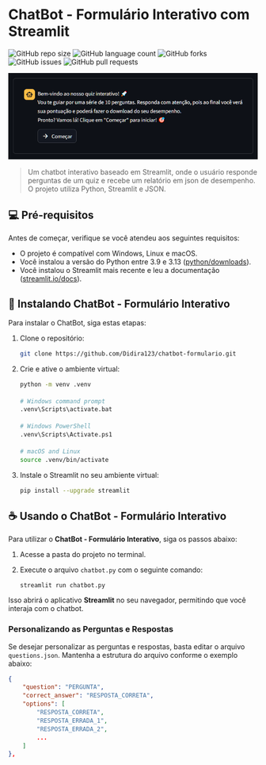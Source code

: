 # ChatBot - Formulário Interativo com Streamlit

![GitHub repo size](https://img.shields.io/github/repo-size/Didira123/chatbot-formulario?style=for-the-badge)
![GitHub language count](https://img.shields.io/github/languages/count/Didira123/chatbot-formulario?style=for-the-badge)
![GitHub forks](https://img.shields.io/github/forks/Didira123/chatbot-formulario?style=for-the-badge)
![GitHub issues](https://img.shields.io/github/issues/Didira123/chatbot-formulario?style=for-the-badge)
![GitHub pull requests](https://img.shields.io/github/issues-pr/Didira123/chatbot-formulario?style=for-the-badge)

<img src="imgs/chatbot-apresentacao.png" alt="Imagem do chatbot">

> Um chatbot interativo baseado em Streamlit, onde o usuário responde perguntas de um quiz e recebe um relatório em json de desempenho. O projeto utiliza Python, Streamlit e JSON.
  
## 💻 Pré-requisitos

Antes de começar, verifique se você atendeu aos seguintes requisitos:

- O projeto é compatível com Windows, Linux e macOS.
- Você instalou a versão do Python entre 3.9 e 3.13 ([python/downloads](https://www.python.org/downloads/)).
- Você instalou o Streamlit mais recente e leu a documentação ([streamlit.io/docs](https://streamlit.io/docs)).

## 🚀 Instalando ChatBot - Formulário Interativo

Para instalar o ChatBot, siga estas etapas:

1. Clone o repositório:

    ```bash
    git clone https://github.com/Didira123/chatbot-formulario.git
    ```
2. Crie e ative o ambiente virtual:

    ```bash
    python -m venv .venv
    
    # Windows command prompt
    .venv\Scripts\activate.bat

    # Windows PowerShell
    .venv\Scripts\Activate.ps1

    # macOS and Linux
    source .venv/bin/activate
    ```

3. Instale o Streamlit no seu ambiente virtual:

    ```bash
    pip install --upgrade streamlit
    ```

## ☕ Usando o ChatBot - Formulário Interativo

Para utilizar o **ChatBot - Formulário Interativo**, siga os passos abaixo:

1. Acesse a pasta do projeto no terminal.
2. Execute o arquivo `chatbot.py` com o seguinte comando:

    ```
    streamlit run chatbot.py
    ```


Isso abrirá o aplicativo **Streamlit** no seu navegador, permitindo que você interaja com o chatbot.

### Personalizando as Perguntas e Respostas

Se desejar personalizar as perguntas e respostas, basta editar o arquivo `questions.json`. Mantenha a estrutura do arquivo conforme o exemplo abaixo:

```json
{
    "question": "PERGUNTA",
    "correct_answer": "RESPOSTA_CORRETA",
    "options": [
        "RESPOSTA_CORRETA",
        "RESPOSTA_ERRADA_1",
        "RESPOSTA_ERRADA_2",
        ...
    ]
},

